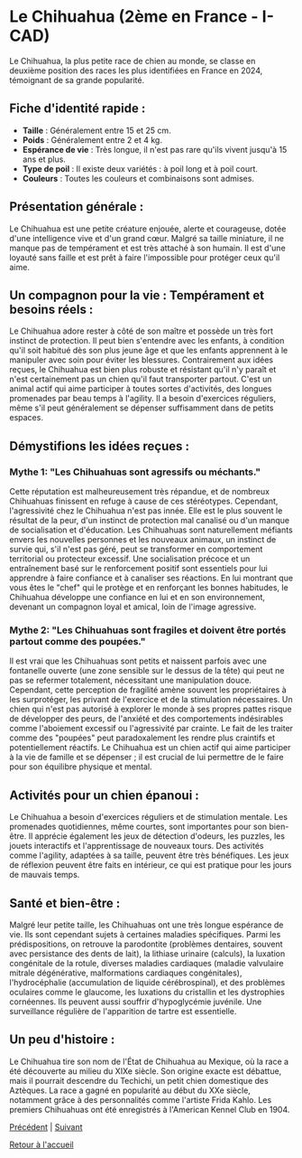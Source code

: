 # Le Chihuahua (2ème en France - I-CAD)

Le Chihuahua, la plus petite race de chien au monde, se classe en deuxième position des races les plus identifiées en France en 2024, témoignant de sa grande popularité.

## Fiche d'identité rapide :
- **Taille** : Généralement entre 15 et 25 cm.
- **Poids** : Généralement entre 2 et 4 kg.
- **Espérance de vie** : Très longue, il n'est pas rare qu'ils vivent jusqu'à 15 ans et plus.
- **Type de poil** : Il existe deux variétés : à poil long et à poil court.
- **Couleurs** : Toutes les couleurs et combinaisons sont admises.

## Présentation générale :
Le Chihuahua est une petite créature enjouée, alerte et courageuse, dotée d'une intelligence vive et d'un grand cœur. Malgré sa taille miniature, il ne manque pas de tempérament et est très attaché à son humain. Il est d'une loyauté sans faille et est prêt à faire l'impossible pour protéger ceux qu'il aime.

## Un compagnon pour la vie : Tempérament et besoins réels :
Le Chihuahua adore rester à côté de son maître et possède un très fort instinct de protection. Il peut bien s'entendre avec les enfants, à condition qu'il soit habitué dès son plus jeune âge et que les enfants apprennent à le manipuler avec soin pour éviter les blessures. Contrairement aux idées reçues, le Chihuahua est bien plus robuste et résistant qu'il n'y paraît et n'est certainement pas un chien qu'il faut transporter partout. C'est un animal actif qui aime participer à toutes sortes d'activités, des longues promenades par beau temps à l'agility. Il a besoin d'exercices réguliers, même s'il peut généralement se dépenser suffisamment dans de petits espaces.

## Démystifions les idées reçues :
### Mythe 1: "Les Chihuahuas sont agressifs ou méchants."
Cette réputation est malheureusement très répandue, et de nombreux Chihuahuas finissent en refuge à cause de ces stéréotypes. Cependant, l'agressivité chez le Chihuahua n'est pas innée. Elle est le plus souvent le résultat de la peur, d'un instinct de protection mal canalisé ou d'un manque de socialisation et d'éducation. Les Chihuahuas sont naturellement méfiants envers les nouvelles personnes et les nouveaux animaux, un instinct de survie qui, s'il n'est pas géré, peut se transformer en comportement territorial ou protecteur excessif. Une socialisation précoce et un entraînement basé sur le renforcement positif sont essentiels pour lui apprendre à faire confiance et à canaliser ses réactions. En lui montrant que vous êtes le "chef" qui le protège et en renforçant les bonnes habitudes, le Chihuahua développe une confiance en lui et en son environnement, devenant un compagnon loyal et amical, loin de l'image agressive.

### Mythe 2: "Les Chihuahuas sont fragiles et doivent être portés partout comme des poupées."
Il est vrai que les Chihuahuas sont petits et naissent parfois avec une fontanelle ouverte (une zone sensible sur le dessus de la tête) qui peut ne pas se refermer totalement, nécessitant une manipulation douce. Cependant, cette perception de fragilité amène souvent les propriétaires à les surprotéger, les privant de l'exercice et de la stimulation nécessaires. Un chien qui n'est pas autorisé à explorer le monde à ses propres pattes risque de développer des peurs, de l'anxiété et des comportements indésirables comme l'aboiement excessif ou l'agressivité par crainte. Le fait de les traiter comme des "poupées" peut paradoxalement les rendre plus craintifs et potentiellement réactifs. Le Chihuahua est un chien actif qui aime participer à la vie de famille et se dépenser ; il est crucial de lui permettre de le faire pour son équilibre physique et mental.

## Activités pour un chien épanoui :
Le Chihuahua a besoin d'exercices réguliers et de stimulation mentale. Les promenades quotidiennes, même courtes, sont importantes pour son bien-être. Il apprécie également les jeux de détection d'odeurs, les puzzles, les jouets interactifs et l'apprentissage de nouveaux tours. Des activités comme l'agility, adaptées à sa taille, peuvent être très bénéfiques. Les jeux de réflexion peuvent être faits en intérieur, ce qui est pratique pour les jours de mauvais temps.

## Santé et bien-être :
Malgré leur petite taille, les Chihuahuas ont une très longue espérance de vie. Ils sont cependant sujets à certaines maladies spécifiques. Parmi les prédispositions, on retrouve la parodontite (problèmes dentaires, souvent avec persistance des dents de lait), la lithiase urinaire (calculs), la luxation congénitale de la rotule, diverses maladies cardiaques (maladie valvulaire mitrale dégénérative, malformations cardiaques congénitales), l'hydrocéphalie (accumulation de liquide cérébrospinal), et des problèmes oculaires comme le glaucome, les luxations du cristallin et les dystrophies cornéennes. Ils peuvent aussi souffrir d'hypoglycémie juvénile. Une surveillance régulière de l'apparition de tartre est essentielle.

## Un peu d'histoire :
Le Chihuahua tire son nom de l'État de Chihuahua au Mexique, où la race a été découverte au milieu du XIXe siècle. Son origine exacte est débattue, mais il pourrait descendre du Techichi, un petit chien domestique des Aztèques. La race a gagné en popularité au début du XXe siècle, notamment grâce à des personnalités comme l'artiste Frida Kahlo. Les premiers Chihuahuas ont été enregistrés à l'American Kennel Club en 1904. 

[Précédent](./caniche.md) | [Suivant](./golden_retriever.md)

[Retour à l'accueil](../index.md) 